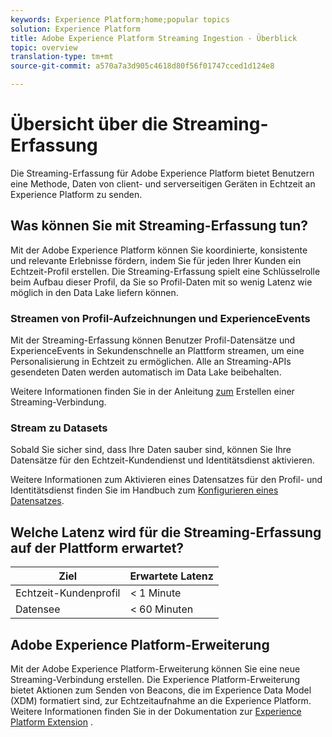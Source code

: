 ```yaml
---
keywords: Experience Platform;home;popular topics
solution: Experience Platform
title: Adobe Experience Platform Streaming Ingestion - Überblick
topic: overview
translation-type: tm+mt
source-git-commit: a570a7a3d905c4618d80f56f01747cced1d124e8

---
```



# Übersicht über die Streaming-Erfassung

Die Streaming-Erfassung für Adobe Experience Platform bietet Benutzern eine Methode, Daten von client- und serverseitigen Geräten in Echtzeit an Experience Platform zu senden.

## Was können Sie mit Streaming-Erfassung tun?

Mit der Adobe Experience Platform können Sie koordinierte, konsistente und relevante Erlebnisse fördern, indem Sie für jeden Ihrer Kunden ein Echtzeit-Profil erstellen. Die Streaming-Erfassung spielt eine Schlüsselrolle beim Aufbau dieser Profil, da Sie so Profil-Daten mit so wenig Latenz wie möglich in den Data Lake liefern können.

### Streamen von Profil-Aufzeichnungen und ExperienceEvents

Mit der Streaming-Erfassung können Benutzer Profil-Datensätze und ExperienceEvents in Sekundenschnelle an Plattform streamen, um eine Personalisierung in Echtzeit zu ermöglichen. Alle an Streaming-APIs gesendeten Daten werden automatisch im Data Lake beibehalten.

Weitere Informationen finden Sie in der Anleitung [zum](../tutorials/create-streaming-connection.md) Erstellen einer Streaming-Verbindung.

### Stream zu Datasets

Sobald Sie sicher sind, dass Ihre Daten sauber sind, können Sie Ihre Datensätze für den Echtzeit-Kundendienst und Identitätsdienst aktivieren.

Weitere Informationen zum Aktivieren eines Datensatzes für den Profil- und Identitätsdienst finden Sie im Handbuch zum [Konfigurieren eines Datensatzes](../../profile/tutorials/dataset-configuration.md).

## Welche Latenz wird für die Streaming-Erfassung auf der Plattform erwartet?

| Ziel | Erwartete Latenz |
| --------- | ---------------- |
| Echtzeit-Kundenprofil | &lt; 1 Minute |
| Datensee | &lt; 60 Minuten |

## Adobe Experience Platform-Erweiterung

Mit der Adobe Experience Platform-Erweiterung können Sie eine neue Streaming-Verbindung erstellen. Die Experience Platform-Erweiterung bietet Aktionen zum Senden von Beacons, die im Experience Data Model (XDM) formatiert sind, zur Echtzeitaufnahme an die Experience Platform. Weitere Informationen finden Sie in der Dokumentation zur [Experience Platform Extension](https://docs.adobe.com/content/help/en/launch/using/extensions-ref/adobe-extension/adobe-experience-platform-extension.html) .